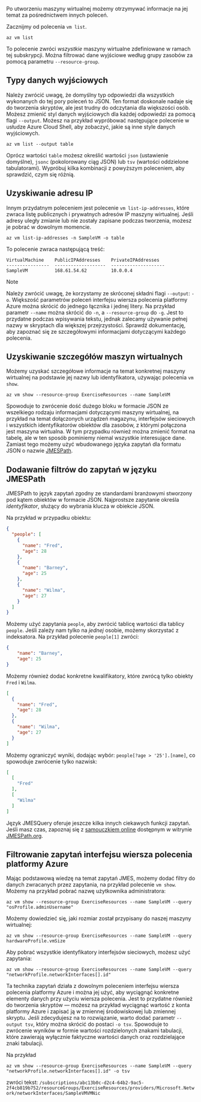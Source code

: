 Po utworzeniu maszyny wirtualnej możemy otrzymywać informacje na jej temat za pośrednictwem innych poleceń.

Zacznijmy od polecenia `vm list`.

```azurecli
az vm list
```

To polecenie zwróci _wszystkie_ maszyny wirtualne zdefiniowane w ramach tej subskrypcji. Można filtrować dane wyjściowe według grupy zasobów za pomocą parametru `--resource-group`. 

## <a name="output-types"></a>Typy danych wyjściowych
Należy zwrócić uwagę, że domyślny typ odpowiedzi dla wszystkich wykonanych do tej pory poleceń to JSON. Ten format doskonale nadaje się do tworzenia skryptów, ale jest trudny do odczytania dla większości osób. Możesz zmienić styl danych wyjściowych dla każdej odpowiedzi za pomocą flagi `--output`. Możesz na przykład wypróbować następujące polecenie w usłudze Azure Cloud Shell, aby zobaczyć, jakie są inne style danych wyjściowych.

```azurecli
az vm list --output table
```

Oprócz wartości `table` możesz określić wartości `json` (ustawienie domyślne), `jsonc` (pokolorowany ciąg JSON) lub `tsv` (wartości oddzielone tabulatorami). Wypróbuj kilka kombinacji z powyższym poleceniem, aby sprawdzić, czym się różnią.

## <a name="getting-the-ip-address"></a>Uzyskiwanie adresu IP

Innym przydatnym poleceniem jest polecenie `vm list-ip-addresses`, które zwraca listę publicznych i prywatnych adresów IP maszyny wirtualnej. Jeśli adresy uległy zmianie lub nie zostały zapisane podczas tworzenia, możesz je pobrać w dowolnym momencie.

```azurecli
az vm list-ip-addresses -n SampleVM -o table
```

To polecenie zwraca następującą treść:

```
VirtualMachine    PublicIPAddresses    PrivateIPAddresses
----------------  -------------------  --------------------
SampleVM          168.61.54.62         10.0.0.4
```

> [!NOTE]
> Należy zwrócić uwagę, że korzystamy ze skróconej składni flagi `--output`: `-o`. Większość parametrów poleceń interfejsu wiersza polecenia platformy Azure można skrócić do jednego łącznika i jednej litery. Na przykład parametr `--name` można skrócić do `-n`, a `--resource-group` do `-g`. Jest to przydatne podczas wpisywania tekstu, jednak zalecamy używanie pełnej nazwy w skryptach dla większej przejrzystości. Sprawdź dokumentację, aby zapoznać się ze szczegółowymi informacjami dotyczącymi każdego polecenia.

## <a name="getting-vm-details"></a>Uzyskiwanie szczegółów maszyn wirtualnych

Możemy uzyskać szczegółowe informacje na temat konkretnej maszyny wirtualnej na podstawie jej nazwy lub identyfikatora, używając polecenia `vm show`.

```azurecli
az vm show --resource-group ExerciseResources --name SampleVM
```

Spowoduje to zwrócenie dość dużego bloku w formacie JSON ze wszelkiego rodzaju informacjami dotyczącymi maszyny wirtualnej, na przykład na temat dołączonych urządzeń magazynu, interfejsów sieciowych i wszystkich identyfikatorów obiektów dla zasobów, z którymi połączona jest maszyna wirtualna. W tym przypadku również można zmienić format na tabelę, ale w ten sposób pominiemy niemal wszystkie interesujące dane. Zamiast tego możemy użyć wbudowanego języka zapytań dla formatu JSON o nazwie [JMESPath](http://jmespath.org/).

## <a name="adding-filters-to-queries-with-jmespath"></a>Dodawanie filtrów do zapytań w języku JMESPath

JMESPath to język zapytań zgodny ze standardami branżowymi stworzony pod kątem obiektów w formacie JSON. Najprostsze zapytanie określa _identyfikator_, służący do wybrania klucza w obiekcie JSON.

Na przykład w przypadku obiektu:

```json
{
  "people": [
    {
      "name": "Fred",
      "age": 28
    },
    {
      "name": "Barney",
      "age": 25
    },
    {
      "name": "Wilma",
      "age": 27
    }
  ]
}
```

Możemy użyć zapytania `people`, aby zwrócić tablicę wartości dla tablicy `people`. Jeśli zależy nam tylko na _jednej_ osobie, możemy skorzystać z indeksatora. Na przykład polecenie `people[1]` zwróci:

```json
{
    "name": "Barney",
    "age": 25
}
```

Możemy również dodać konkretne kwalifikatory, które zwrócą tylko obiekty `Fred` i `Wilma`. 

```json
[
  {
    "name": "Fred",
    "age": 28
  },
  {
    "name": "Wilma",
    "age": 27
  }
]
```

Możemy ograniczyć wyniki, dodając wybór: `people[?age > '25'].[name]`, co spowoduje zwrócenie tylko nazwisk:

```json
[
  [
    "Fred"
  ],
  [
    "Wilma"
  ]
]
```

Język JMESQuery oferuje jeszcze kilka innych ciekawych funkcji zapytań. Jeśli masz czas, zapoznaj się z [samouczkiem online](http://jmespath.org/tutorial.html) dostępnym w witrynie [JMESPath.org](http://jmespath.org/).

## <a name="filtering-our-azure-cli-queries"></a>Filtrowanie zapytań interfejsu wiersza polecenia platformy Azure

Mając podstawową wiedzę na temat zapytań JMES, możemy dodać filtry do danych zwracanych przez zapytania, na przykład polecenie `vm show`. Możemy na przykład pobrać nazwę użytkownika administratora:

```azurecli
az vm show --resource-group ExerciseResources --name SampleVM --query "osProfile.adminUsername"
```

Możemy dowiedzieć się, jaki rozmiar został przypisany do naszej maszyny wirtualnej:

```azurecli
az vm show --resource-group ExerciseResources --name SampleVM --query hardwareProfile.vmSize
```

Aby pobrać wszystkie identyfikatory interfejsów sieciowych, możesz użyć zapytania:

```azurecli
az vm show --resource-group ExerciseResources --name SampleVM --query "networkProfile.networkInterfaces[].id"
```

Ta technika zapytań działa z dowolnym poleceniem interfejsu wiersza polecenia platformy Azure i można jej użyć, aby wyciągnąć konkretne elementy danych przy użyciu wiersza polecenia. Jest to przydatne również do tworzenia skryptów — możesz na przykład wyciągnąć wartość z konta platformy Azure i zapisać ją w zmiennej środowiskowej lub zmiennej skryptu. Jeśli zdecydujesz na to rozwiązanie, warto dodać parametr `--output tsv`, który można skrócić do postaci `-o tsv`. Spowoduje to zwrócenie wyników w formie wartości rozdzielonych znakami tabulacji, które zawierają wyłącznie faktyczne wartości danych oraz rozdzielające znaki tabulacji.

Na przykład

```azurecli
az vm show --resource-group ExerciseResources --name SampleVM --query "networkProfile.networkInterfaces[].id" -o tsv
```

zwróci tekst: `/subscriptions/abc13b0c-d2c4-64b2-9ac5-2f4cb819b752/resourceGroups/ExerciseResources/providers/Microsoft.Network/networkInterfaces/SampleVMVMNic`
